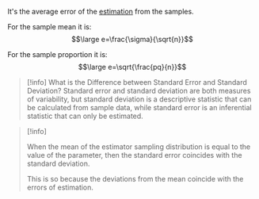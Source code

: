It's the average error of the [estimation](../Statistics/Estimation.md) from the samples.

For the sample mean it is:
$$\large e=\frac{\sigma}{\sqrt{n}}$$

For the sample proportion it is:
$$\large e=\sqrt{\frac{pq}{n}}$$


> [!info] What is the Difference between Standard Error and Standard Deviation?
> Standard error and standard deviation are both measures of variability, but standard deviation is a descriptive statistic that can be calculated from sample data, while standard error is an inferential statistic that can only be estimated.

> [!info]
> 
> When the mean of the estimator sampling distribution is equal to the value of the parameter, then the standard error coincides with the standard deviation.
> 
> This is so because the deviations from the mean coincide with the errors of estimation.
> 
